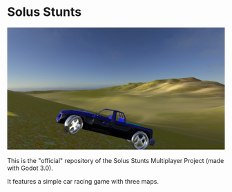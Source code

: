 # Solus Stunts

![Screenshot](/source/images/screen.jpg?raw=true)

This is the "official" repository of the Solus Stunts Multiplayer Project (made with Godot 3.0).

It features a simple car racing game with three maps.
